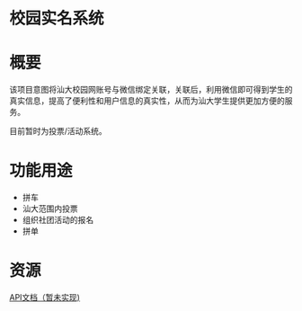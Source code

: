 # 校园实名系统

# 概要
该项目意图将汕大校园网账号与微信绑定关联，关联后，利用微信即可得到学生的真实信息，提高了便利性和用户信息的真实性，从而为汕大学生提供更加方便的服务。

目前暂时为投票/活动系统。

# 功能用途
+ 拼车
+ 汕大范围内投票
+ 组织社团活动的报名
+ 拼单

# 资源
[API文档（暂未实现)](https://www.showdoc.cc/candyTongIsBitch)


